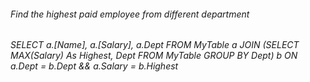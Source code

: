 ###### Find the highest paid employee from different department

_SELECT a.[Name], a.[Salary], a.Dept
FROM MyTable a
JOIN (SELECT MAX(Salary) As Highest, Dept FROM MyTable GROUP BY Dept) b
ON a.Dept = b.Dept && a.Salary = b.Highest_